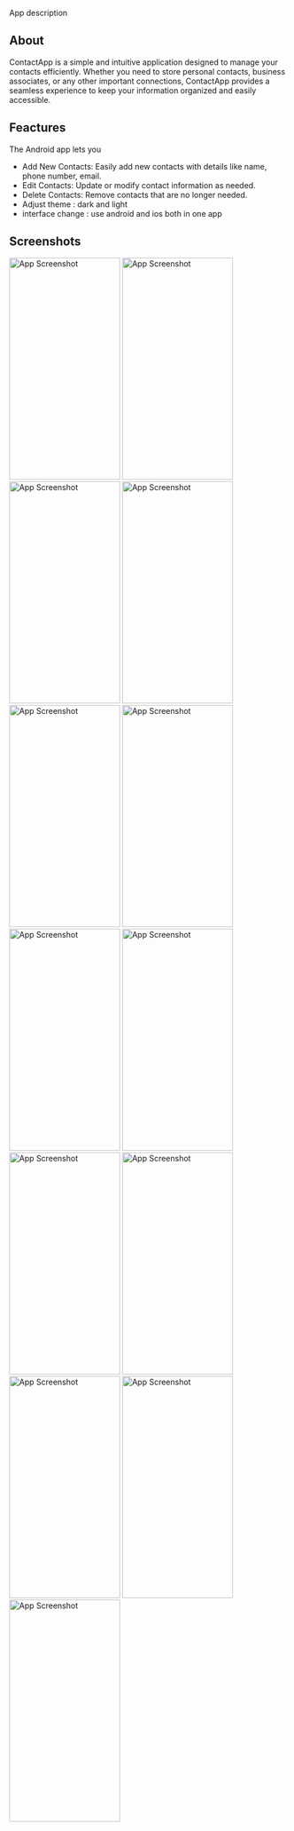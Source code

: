 
App description 
## About
ContactApp is a simple and intuitive application designed to manage your contacts efficiently.
Whether you need to store personal contacts, business associates, or any other important connections, ContactApp provides a seamless experience to keep your information organized and easily accessible.

## Feactures

The Android app lets you
- Add New Contacts: Easily add new contacts with details like name, phone number, email.
- Edit Contacts: Update or modify contact information as needed.
- Delete Contacts: Remove contacts that are no longer needed.
- Adjust theme : dark and light
- interface change : use android and ios both in one app




## Screenshots
<img src="https://github.com/user-attachments/assets/122f301c-1bc2-41d9-9c6b-2768541186d7" alt="App Screenshot" width="200" height="400"/>
<img src="https://github.com/user-attachments/assets/e029d98f-dbdc-434a-8539-8544837abaf2" alt="App Screenshot" width="200" height="400"/>
<img src="https://github.com/user-attachments/assets/de083e27-db14-43e1-85ca-39a7b225d5b7" alt="App Screenshot" width="200" height="400"/>
<img src="https://github.com/user-attachments/assets/122f301c-1bc2-41d9-9c6b-2768541186d7" alt="App Screenshot" width="200" height="400"/>
<img src="https://https://github.com/user-attachments/assets/eb8a7732-892e-4e09-95c1-0866e8c8b73b" alt="App Screenshot" width="200" height="400"/>
<img src="https://github.com/user-attachments/assets/47fa7eac-dcec-4bc3-ae45-e164f8e26fab" alt="App Screenshot" width="200" height="400"/>
<img src="https://github.com/user-attachments/assets/49da7574-20e5-40ee-9e1d-ab29d2f18918" alt="App Screenshot" width="200" height="400"/>
<img src="https://github.com/user-attachments/assets/49e1f894-2646-4d26-a763-b98960d27067" alt="App Screenshot" width="200" height="400"/>
<img src="https://github.com/user-attachments/assets/49e1f894-2646-4d26-a763-b98960d27067" alt="App Screenshot" width="200" height="400"/>
<img src="https://github.com/user-attachments/assets/fbdf17b6-2c90-4100-bc94-a0c89ea3ac7d" alt="App Screenshot" width="200" height="400"/>
<img src="https://github.com/user-attachments/assets/62801db3-1beb-46e2-8c59-2d9c6cdc8d9f" alt="App Screenshot" width="200" height="400"/>
<img src="https://github.com/user-attachments/assets/62801db3-1beb-46e2-8c59-2d9c6cdc8d9f" alt="App Screenshot" width="200" height="400"/>
<img src="[https://github.com/user-attachments/assets/122f301c-1bc2-41d9-9c6b-2768541186d7](https://github.com/user-attachments/assets/e5e336dd-04be-4239-99cc-40c84334741a)" alt="App Screenshot" width="200" height="400"/>


